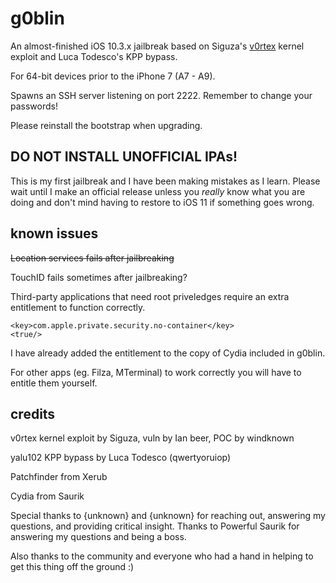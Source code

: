 # g0blin

An almost-finished iOS 10.3.x jailbreak based on Siguza's [v0rtex](http://github.com/siguza/v0rtex) kernel exploit and Luca Todesco's KPP bypass.

For 64-bit devices prior to the iPhone 7 (A7 - A9).

Spawns an SSH server listening on port 2222. Remember to change your passwords!

Please reinstall the bootstrap when upgrading.


## DO NOT INSTALL UNOFFICIAL IPAs!

This is my first jailbreak and I have been making mistakes as I learn. Please wait until I make an official release unless you *really* know what you are doing and don't mind having to restore to iOS 11 if something goes wrong.


## known issues

~~Location services fails after jailbreaking~~

TouchID fails sometimes after jailbreaking?

Third-party applications that need root priveledges require an extra entitlement to function correctly.

````
<key>com.apple.private.security.no-container</key>
<true/>
````

I have already added the entitlement to the copy of Cydia included in g0blin.

For other apps (eg. Filza, MTerminal) to work correctly you will have to entitle them yourself.


## credits

v0rtex kernel exploit by Siguza, vuln by Ian beer, POC by windknown

yalu102 KPP bypass by Luca Todesco (qwertyoruiop)

Patchfinder from Xerub

Cydia from Saurik

Special thanks to {unknown} and {unknown} for reaching out, answering my questions, and providing critical insight.
Thanks to Powerful Saurik for answering my questions and being a boss.

Also thanks to the community and everyone who had a hand in helping to get this thing off the ground :)
